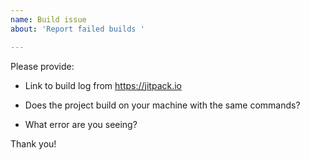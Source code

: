 ```yaml
---
name: Build issue
about: 'Report failed builds '

---
```


Please provide:

- Link to build log from https://jitpack.io

- Does the project build on your machine with the same commands?

- What error are you seeing?

Thank you!
